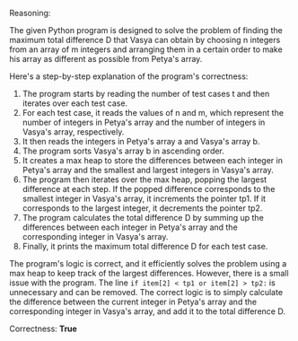 Reasoning:

The given Python program is designed to solve the problem of finding the maximum total difference D that Vasya can obtain by choosing n integers from an array of m integers and arranging them in a certain order to make his array as different as possible from Petya's array.

Here's a step-by-step explanation of the program's correctness:

1.  The program starts by reading the number of test cases t and then iterates over each test case.
2.  For each test case, it reads the values of n and m, which represent the number of integers in Petya's array and the number of integers in Vasya's array, respectively.
3.  It then reads the integers in Petya's array a and Vasya's array b.
4.  The program sorts Vasya's array b in ascending order.
5.  It creates a max heap to store the differences between each integer in Petya's array and the smallest and largest integers in Vasya's array.
6.  The program then iterates over the max heap, popping the largest difference at each step. If the popped difference corresponds to the smallest integer in Vasya's array, it increments the pointer tp1. If it corresponds to the largest integer, it decrements the pointer tp2.
7.  The program calculates the total difference D by summing up the differences between each integer in Petya's array and the corresponding integer in Vasya's array.
8.  Finally, it prints the maximum total difference D for each test case.

The program's logic is correct, and it efficiently solves the problem using a max heap to keep track of the largest differences. However, there is a small issue with the program. The line `if item[2] < tp1 or item[2] > tp2:` is unnecessary and can be removed. The correct logic is to simply calculate the difference between the current integer in Petya's array and the corresponding integer in Vasya's array, and add it to the total difference D.

Correctness: **True**